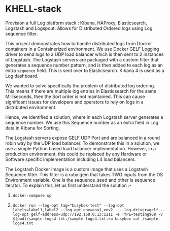 # KHELL-stack
Provision a full Log platform stack : Kibana, HAProxy, Elasticsearch, Logstash and Logspout. Allows for Distributed Ordered logs using Log sequence filter.

This project demonstrates how to handle distributed logs from Docker containers in a Containerized environment. We use Docker GELF Logging driver to send logs to a UDP load balancer which is then sent to 2 instances of Logstash. The Logstash servers are packaged with a custom filter that generates a sequence number pattern, and is then added to each log as an extra `sequence` field. This is sent over to Elasticsearch. Kibana 4 is used as a Log dashboard. 

We wanted to solve specifically the problem of distributed log ordering. This means if there are multiple log entries in Elasticsearch for the same Milliseconds, then the Sort order is not maintained. This can cause significant issues for developers and operators to rely on logs in a distributed environment. 

Hence, we identified a solution, where in each Logstash server generates a sequence number. We use this Sequence number as an extra field in Log data in Kibana for Sorting. 

The Logstash servers expose GELF UDP Port and are balanced in a round robin way by the UDP load balancer. To demonstrate this in a solution, we use a simple Python based load balancer implementation. However, in a production environment, this could be replaced by any Hardware or Software specific implementation including L4 load balancers.

The Logstash Docker image is a custom image that uses a Logstash Sequence filter. This filter is a ruby gem that takes TWO inputs from the OS Environment variable. One is the sequence_seed and other is sequence iterator. To explain this, let us first understand the solution :-






1. `docker-compose up`

2. `docker run --log-opt tag="busybox-test" --log-opt labels=label1,label2 --log-opt env=env1,env2   --log-driver=gelf --log-opt gelf-address=udp://192.168.0.13:1111 -e TYPE=testing908 -v $(pwd)/sample-logs4.txt:/sample-logs4.txt:ro busybox cat /sample-logs4.txt`



